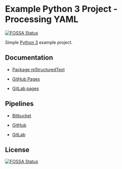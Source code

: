 # Example Python 3 Project - Processing YAML
[![FOSSA Status](https://app.fossa.com/api/projects/git%2Bgithub.com%2Fad-2281%2Fpython-yaml.svg?type=shield)](https://app.fossa.com/projects/git%2Bgithub.com%2Fad-2281%2Fpython-yaml?ref=badge_shield)


Simple [Python 3](https://docs.python.org/3/) example project.

## Documentation

* [Package reStructuredText](./README.rst)

* [GitHub Pages](https://frankhjung.github.io/python-yaml/index.html)

* [GitLab pages](https://docs.gitlab.com/ce/user/project/pages/getting_started_part_one.html)

## Pipelines

* [Bitbucket](https://bitbucket.org/frankhjung/python-yaml/addon/pipelines/home)

* [GitHub](https://frankhjung.github.io/python-yaml/index.html)

* [GitLab](https://gitlab.com/theMarloGroup/training/students/fjung/python-yaml/pipelines)


## License
[![FOSSA Status](https://app.fossa.com/api/projects/git%2Bgithub.com%2Fad-2281%2Fpython-yaml.svg?type=large)](https://app.fossa.com/projects/git%2Bgithub.com%2Fad-2281%2Fpython-yaml?ref=badge_large)
